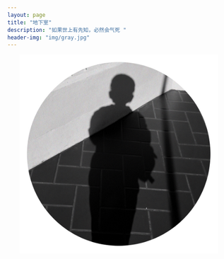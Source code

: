 ```yaml
---
layout: page
title: "地下室"
description: "如果世上有先知，必然会气死 "
header-img: "img/gray.jpg"
---
```



<center>
    <p><img src="img/favicon.png" "height="450" width="450" align="center"></p>
</center>







